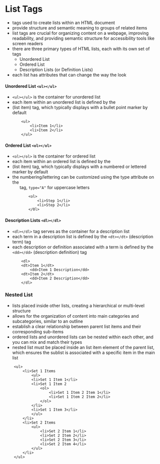 # List Tags
- tags used to create lists within an HTML document
- provide structure and semantic meaning to groups of related items
- list tags are crucial for organizing content on a webpage, improving readability, and providing semantic structure for accessibility tools like screen readers
- there are three primary types of HTML lists, each with its own set of tags
    - Unordered List
    - Ordered List
    - Description Lists (or Definition Lists)
- each list has attributes that can change the way the look

#### Unordered List `<ul></ul>`
- `<ul></ul>` is the container for unordered list
- each item within an unordered list is defined by the <li> (list item) tag, which typically displays with a bullet point marker by default
    ```
        <ul>
            <li>Item 1</li>
            <li>Item 2</li>
        </ul>
    ```

#### Ordered List `<ol></ol>`
- `<ol></ol>` is the container for ordered list
- each item within an ordered list is defined by the <li> (list item) tag, which typically displays with a numbered or lettered marker by default
- the numbering/lettering can be customized using the type attribute on the <ol> tag, `type="A"` for uppercase letters
    ```
        <ol>
            <li>Step 1</li>
            <li>Step 2</li>
        </0l>
    ```

#### Description Lists `<dl></dl>`
- `<dl></dl>` tag serves as the container for a description list
- each term in a description list is defined by the `<dt></dt>` (description term) tag
- each description or definition associated with a term is defined by the `<dd></dd>` (description definition) tag
    ```
        <dl>
        <dt>Item 1</dt>
            <dd>Item 1 Description</dd>
        <dt>Item 2</dt>
            <dd>Item 2 Description</dd>
        </dl>
    ```

### Nested List
-  lists placed inside other lists, creating a hierarchical or multi-level structure
- allows for the organization of content into main categories and subcategories, similar to an outline
- establish a clear relationship between parent list items and their corresponding sub-items
- ordered lists and unordered lists can be nested within each other, and you can mix and match their types
- nested list must be placed inside an list item element of the parent list, which ensures the sublist is associated with a specific item in the main list
```
    <ul>
        <li>Set 1 Items
            <ul>
            <li>Set 1 Item 1</li>
            <li>Set 1 Item 2
                <ol>
                    <li>Set 1 Item 2 Item 1</li>
                    <li>Set 1 Item 2 Item 2</li>
                </ol>
            </li>
            <li>Set 1 Item 3</li>
            </ul>
        </li>
        <li>Set 2 Items
            <ul>
                <li>Set 2 Item 1</li>
                <li>Set 2 Item 2</li>
                <li>Set 2 Item 3</li>
                <li>Set 2 Item 4</li>
            </ul>
        </li>
    </ul>
```
